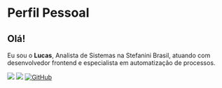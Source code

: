 # Perfil Pessoal

## Olá!

<p align="left">
  Eu sou o <b>Lucas</b>, Analista de Sistemas na Stefanini Brasil, atuando com desenvolvedor frontend e especialista em automatização de processos.
</p>

<a href="mailto:lucas.sacramoni@gmail.com" alt="Gmail"><img src="https://img.shields.io/badge/-Gmail-FF0000?style=flat-square&labelColor=FF0000&logo=gmail&logoColor=white&link=mailto:lucas.sacramoni@gmail.com" /></a>
<a href="https://www.linkedin.com/in/lucassacramoni/" alt="Linkedin"><img src="https://img.shields.io/badge/-Linkedin-0e76a8?style=flat-square&logo=Linkedin&logoColor=white&link=https://https://www.linkedin.com/in/lucassacramoni/" /></a>
[![GitHub](https://img.shields.io/badge/Github-100000?style=flat-square&logo=github&logoColor=white)](https://github.com/lucasspeixoto)

<br>

<!---
# Atividades atuais:

- 🏫 I'm studing IT Management at PUC-PR University.
- 🚀 I'm trainning for Agile and Scrum Certification.
- 🛰️ I'm learning DevOps culture and tools; data science and machine learning; mobile development; AI, VR, AR.
- 💬 I'm improving fluency in the English language.
- 🌎 I'm getting more involved in the tech community.
- 🏆 I'm updating my portfolio at GitHub.
- ✍️ I'm writing some articles.
- 💻 I'm developing something cool.
- 🎸 I'm playing my guitar.
- 📚 I'm reading an amazing book.

<br>

# Technologies

### Advanced

![PHP](https://img.shields.io/badge/PHP-777BB4?style=for-the-badge&logo=php&logoColor=white)
![Laravel](https://img.shields.io/badge/-LARAVEL-red?style=for-the-badge&logo=laravel&logoColor=white)
![Lumen](https://img.shields.io/badge/-lumen-ff69b4?style=for-the-badge&logo=lumen&logoColor=white)
![Symphony](https://img.shields.io/badge/-Symphony-blue?style=for-the-badge&logo=symphony&logoColor=white)

![MySQL](https://img.shields.io/badge/MySQL-4479a1?style=for-the-badge&logo=mysql&logoColor=black)
![MariaDB](https://img.shields.io/badge/MariaDB-eacebd?style=for-the-badge&logo=mariadb&logoColor=black)
![PostgreSQL](https://img.shields.io/badge/PostgreSQL-316192?style=for-the-badge&logo=postgresql&logoColor=white)

![JavaScript](https://img.shields.io/badge/JavaScript-F7DF1E?style=for-the-badge&logo=javascript&logoColor=black)
![JQuery](https://img.shields.io/badge/jQuery-0769AD?style=for-the-badge&logo=jquery&logoColor=white)
![HTML5](https://img.shields.io/badge/HTML5-E34F26?style=for-the-badge&logo=html5&logoColor=white)
![CSS3](https://img.shields.io/badge/CSS3-1572B6?style=for-the-badge&logo=css3&logoColor=white)
![Sass](https://img.shields.io/badge/-SASS-ff69b4?style=for-the-badge&logo=sass&logoColor=ffffff)
![Bootstrap](https://img.shields.io/badge/Bootstrap-563D7C?style=for-the-badge&logo=Bootstrap)

![JSON](https://img.shields.io/badge/-JSON-blue?style=for-the-badge&logo=json)
![AJAX](https://img.shields.io/badge/-AJAX-orange?style=for-the-badge)
![API RESTful](https://img.shields.io/badge/-API%20REST-yellow?style=for-the-badge)
![Swagger](https://img.shields.io/badge/swagger-%2385EA2D.svg?&style=for-the-badge&logo=swagger&logoColor=black)

![Git](https://img.shields.io/badge/Git-F05032?style=for-the-badge&logo=git&logoColor=white)
![Docker](https://img.shields.io/badge/docker-%232496ED.svg?style=for-the-badge&logo=docker&logoColor=white)
![Azure](https://img.shields.io/badge/Azure-20232A?style=for-the-badge&logo=microsoft-azure&logoColor=white)
![Azure Devops](https://img.shields.io/badge/Azure%20DevOps-white?style=for-the-badge&logo=azure-devops&logoColor=blue)
![Linux](https://img.shields.io/badge/linux-606060?style=for-the-badge&logo=linux&logoColor=white)
![Windows](https://img.shields.io/badge/Windows-0078D6?style=for-the-badge&logo=windows&logoColor=ffffff)

### Intermediate

![Python](https://img.shields.io/badge/python%20-%2314354C.svg?&style=for-the-badge&logo=python&logoColor=white)
![Java](https://img.shields.io/badge/Java-ED8B00?style=for-the-badge&logo=java&logoColor=white)
![MS Sql Server](https://img.shields.io/badge/-Sql%20Server-CC2927?style=for-the-badge&logo=microsoft-sql-server&logoColor=ffffff)
![Angular](https://img.shields.io/badge/Angular-DD0031?style=for-the-badge&logo=angular&logoColor=white)
![TypeScript](https://img.shields.io/badge/TypeScript-007ACC?style=for-the-badge&logo=typescript&logoColor=white)

### Beginner

![React](https://img.shields.io/badge/React-20232A?style=for-the-badge&logo=react&logoColor=61DAFB)
![Node.js](https://img.shields.io/badge/Node.js-43853D?style=for-the-badge&logo=node-dot-js&logoColor=white)
![Flutter](https://img.shields.io/badge/flutter-000000?style=for-the-badge&logo=flutter&logoColor=white)

![GitLab](https://img.shields.io/badge/-GitLab-FCA121?style=for-the-badge&logo=gitlab)
![Kubernetes](https://img.shields.io/badge/Kubernetes-fcfcfc?style=for-the-badge&logo=kubernetes)
![Kafka](https://img.shields.io/badge/Kafka-363D3F?style=for-the-badge&logo=apache-kafka)
![Elastic](https://img.shields.io/badge/Elastic-00e9ec?style=for-the-badge&logo=elastic&logoColor=black)
![PowerBI](https://img.shields.io/badge/PowerBI-f2d46f?style=for-the-badge&logo=powerbi&logoColor=black)
![Jupyter](https://img.shields.io/badge/jupyter-F3631D?style=for-the-badge&logo=jupyter&logoColor=white)

![Machine Learning](https://img.shields.io/badge/Machine%20Learning-7970b5?style=for-the-badge)
![Artificial Intelligence](https://img.shields.io/badge/Artificial%20Intelligence-bcbbbf?style=for-the-badge)
![Virtual Reality](https://img.shields.io/badge/Virtual%20Reality-cb3931?style=for-the-badge)
![Augmented Reality](https://img.shields.io/badge/Augmented%20Reality-d38189?style=for-the-badge)

# Recents Articles and Posts

Coming soon
-->
